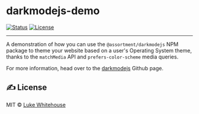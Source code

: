 # darkmodejs-demo

<div>

[![Status](https://img.shields.io/badge/status-active-success.svg)]()
[![License](https://img.shields.io/badge/license-MIT-blue.svg)](/LICENSE)

</div>

---

A demonstration of how you can use the `@assortment/darkmodejs` NPM package to theme your website based on a user's Operating System theme, thanks to the `matchMedia` API and `prefers-color-scheme` media queries.

For more information, head over to the [darkmodejs](https://github.com/Assortment/darkmodejs) Github page.

## ✍️ License

MIT © [Luke Whitehouse](https://lukewhitehouse.co.uk)

